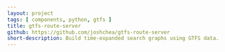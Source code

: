 ```yaml
---
layout: project
tags: [ components, python, gtfs ]
title: gtfs-route-server
github: https://github.com/joshchea/gtfs-route-server
short-description: Build time-expanded search graphs using GTFS data.
---
```

